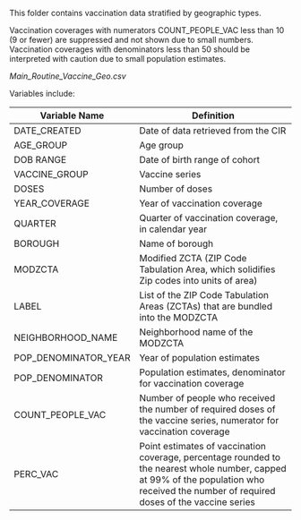 This folder contains vaccination data stratified by geographic types. 

Vaccination coverages with numerators COUNT_PEOPLE_VAC less than 10 (9 or fewer) are suppressed and not shown due to small numbers. Vaccination coverages with denominators less than 50 should be interpreted with caution due to small population estimates. 

*Main_Routine_Vaccine_Geo.csv*

Variables include: 

|Variable Name |Definition|
|---|---|
DATE_CREATED | Date of data retrieved from the CIR 
AGE_GROUP | Age group 
DOB RANGE | Date of birth range of cohort 
VACCINE_GROUP | Vaccine series 
DOSES | Number of doses 
YEAR_COVERAGE | Year of vaccination coverage  
QUARTER | Quarter of vaccination coverage, in calendar year
BOROUGH | Name of borough 
MODZCTA | Modified ZCTA (ZIP Code Tabulation Area, which solidifies Zip codes into units of area) 
LABEL | List of the ZIP Code Tabulation Areas (ZCTAs) that are bundled into the MODZCTA 
NEIGHBORHOOD_NAME | Neighborhood name of the MODZCTA 
POP_DENOMINATOR_YEAR | Year of population estimates 
POP_DENOMINATOR |Population estimates, denominator for vaccination coverage 
COUNT_PEOPLE_VAC |Number of people who received the number of required doses of the vaccine series, numerator for vaccination coverage 
PERC_VAC |Point estimates of vaccination coverage, percentage rounded to the nearest whole number, capped at 99% of the population who received the number of required doses of the vaccine series
